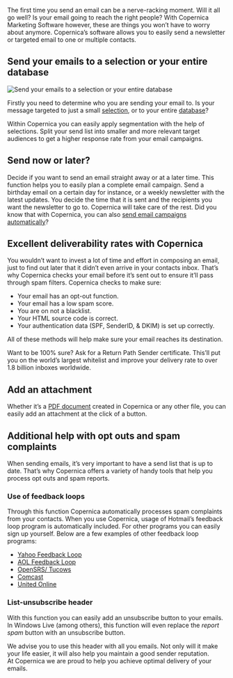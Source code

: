 The first time you send an email can be a nerve-racking moment. Will it
all go well? Is your email going to reach the right people? With
Copernica Marketing Software however, these are things you won’t have to
worry about anymore. Copernica’s software allows you to easily send a
newsletter or targeted email to one or multiple contacts.

Send your emails to a selection or your entire database
-------------------------------------------------------

![Send your emails to a selection or your entire
database](../images/nl-send-to-target-groups-copernica.gif)

Firstly you need to determine who you are sending your email to. Is your
message targeted to just a
small [selection](./define-target-groups-with-selections.md "Define target groups with selections"),
or to your entire
[database](./creating-your-own-databases.md "Creating your own database")?

Within Copernica you can easily apply segmentation with the help of
selections. Split your send list into smaller and more relevant target
audiences to get a higher response rate from your email campaigns.

Send now or later?
------------------

Decide if you want to send an email straight away or at a later time.
This function helps you to easily plan a complete email campaign. Send a
birthday email on a certain day for instance, or a weekly newsletter
with the latest updates. You decide the time that it is sent and the
recipients you want the newsletter to go to. Copernica will take care of
the rest. Did you know that with Copernica, you can also [send email
campaigns
automatically](./automate-campaigns.md "Automate your email campaigns")?

Excellent deliverability rates with Copernica
---------------------------------------------

You wouldn’t want to invest a lot of time and effort in composing an
email, just to find out later that it didn’t even arrive in your
contacts inbox. That’s why Copernica checks your email before it’s sent
out to ensure it’ll pass through spam filters. Copernica checks to make
sure:

-   Your email has an opt-out function.
-   Your email has a low spam score.
-   You are on not a blacklist.
-   Your HTML source code is correct.
-   Your authentication data (SPF, SenderID, & DKIM) is set up
    correctly.

All of these methods will help make sure your email reaches its
destination.

Want to be 100% sure? Ask for a Return Path Sender certificate. This’ll
put you on the world’s largest whitelist and improve your delivery rate
to over 1.8 billion inboxes worldwide.

Add an attachment
-----------------

Whether it’s a [PDF
document](http://www.copernica.com/en/features/print/create-your-personalized-pdf "Create your personalized PDF")
created in Copernica or any other file, you can easily add an attachment
at the click of a button.

Additional help with opt outs and spam complaints
-------------------------------------------------

When sending emails, it’s very important to have a send list that is up
to date. That’s why Copernica offers a variety of handy tools that help
you process opt outs and spam reports.

### Use of feedback loops

Through this function Copernica automatically processes spam complaints
from your contacts. When you use Copernica, usage of Hotmail’s feedback
loop program is automatically included. For other programs you can
easily sign up yourself. Below are a few examples of other feedback loop
programs:

-   [Yahoo Feedback Loop](http://feedbackloop.yahoo.net/ "Yahoo Feedback Loop")
-   [AOL Feedback Loop](https://postmaster.aol.com/fbl-request "AOL Feedback Loop")
-   [OpenSRS/ Tucows](http://fbl.hostedemail.com/ "OpenSRS/Tucows")
-   [Comcast](http://feedback.comcast.net/ "Comcast")
-   [United Online](http://www.unitedonline.net/postmaster/whitelisted.html "United Online")

### List-unsubscribe header

With this function you can easily add an unsubscribe button to your
emails. In Windows Live (among others), this function will even replace
the *report spam* button with an unsubscribe button.

We advise you to use this header with all you emails. Not only will it
make your life easier, it will also help you maintain a good sender
reputation. \
At Copernica we are proud to help you achieve optimal delivery of your
emails.
